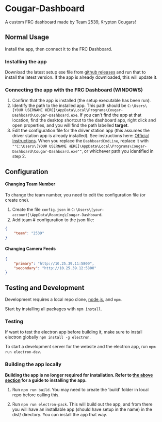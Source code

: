 # Cougar-Dashboard

A custom FRC dashboard made by Team 2539, Krypton Cougars!

## Normal Usage

Install the app, then connect it to the FRC Dashboard.

### Installing the app

Download the latest setup exe file from [github releases](https://github.com/FRC2539/Cougar-Dashboard/releases) and run that to install the latest version. If the app is already downloaded, this will update it.

### Connecting the app with the FRC Dashboard (WINDOWS)

1. Confirm that the app is installed (the setup executable has been run).
2. Identify the path to the installed app. This path should be `C:\Users\[YOUR USERNAME HERE]\AppData\Local\Programs\Cougar-Dashboard\Cougar-Dashboard.exe`. If you can't find the app at that location, find the desktop shortcut to the dashboard app, right click and open properties, and you will find the path labelled **target**.
3. Edit the configuration file for the driver station app (this assumes the driver station app is already installed). See instructions here: [Official Instructions](https://docs.wpilib.org/en/stable/docs/software/driverstation/manually-setting-the-driver-station-to-start-custom-dashboard.html). When you replace the `DashboardCmdLine`, replace it with `""C:\Users\[YOUR USERNAME HERE]\AppData\Local\Programs\Cougar-Dashboard\Cougar-Dashboard.exe""`, or whichever path you identified in step 2.

## Configuration

#### Changing Team Number

To change the team number, you need to edit the configuration file (or create one).

1. Create the file `config.json` in `C:\Users\[your-account]\AppData\Roaming\Cougar-Dashboard`.
2. Add team # configuration to the json file:

```json
{
    "team": "2539"
}
```

#### Changing Camera Feeds

```json
{
    "primary": "http://10.25.39.11:5800",
    "secondary": "http://10.25.39.12:5800"
}
```

## Testing and Development

Development requires a local repo clone, [node.js](https://nodejs.org/en/), and `npm`.

Start by installing all packages with `npm install`.

### Testing

If want to test the electron app before building it, make sure to install electron globally `npm install -g electron`.

To start a development server for the website and the electron app, run `npm run electron-dev`.

### Building the app locally

**Building the app is no longer required for installation. Refer to [the above section](#installing-the-app) for a guide to installing the app.**

1. Run `npm run build`. You may need to create the 'build' folder in local repo before calling this.

2. Run `npm run electron-pack`. This will build out the app, and from there you will have an installable app (should have setup in the name) in the dist/ directory. You can install the app that way.

